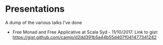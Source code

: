 # Presentations

A dump of the various talks I've done

- Free Monad and Free Applicative at Scala Syd - 11/10/2017. Link to gist: https://gist.github.com/camjo/d2dd391b5a44b55d407f041477341242
